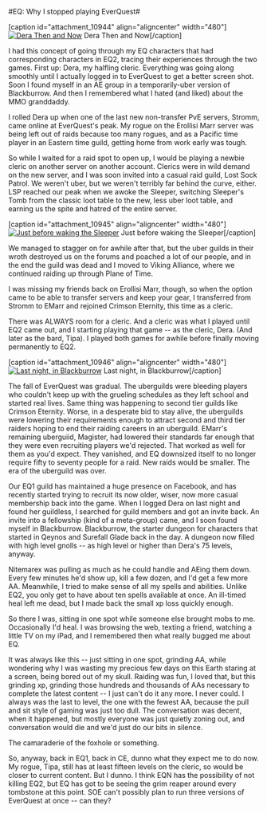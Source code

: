 #EQ: Why I stopped playing EverQuest#

[caption id="attachment\_10944" align="aligncenter" width="480"][![Dera Then and Now](http://westkarana.com/wp-content/uploads/2013/07/dera.png)](http://westkarana.com/wp-content/uploads/2013/07/dera.png) Dera Then and Now[/caption]

I had this concept of going through my EQ characters that had corresponding characters in EQ2, tracing their experiences through the two games. First up: Dera, my halfling cleric. Everything was going along smoothly until I actually logged in to EverQuest to get a better screen shot. Soon I found myself in an AE group in a temporarily-uber version of Blackburrow. And then I remembered what I hated (and liked) about the MMO granddaddy.

I rolled Dera up when one of the last new non-transfer PvE servers, Stromm, came online at EverQuest's peak. My rogue on the Erollisi Marr server was being left out of raids because too many rogues, and as a Pacific time player in an Eastern time guild, getting home from work early was tough.

So while I waited for a raid spot to open up, I would be playing a newbie cleric on another server on another account. Clerics were in wild demand on the new server, and I was soon invited into a casual raid guild, Lost Sock Patrol. We weren't uber, but we weren't terribly far behind the curve, either. LSP reached our peak when we awoke the Sleeper, switching Sleeper's Tomb from the classic loot table to the new, less uber loot table, and earning us the spite and hatred of the entire server.

[caption id="attachment\_10945" align="aligncenter" width="480"][![Just before waking the Sleeper](http://westkarana.com/wp-content/uploads/2013/07/08d8b230f806d06787f2792f3dd459db-480x384.jpg)](http://westkarana.com/wp-content/uploads/2013/07/08d8b230f806d06787f2792f3dd459db.jpg) Just before waking the Sleeper[/caption]

We managed to stagger on for awhile after that, but the uber guilds in their wroth destroyed us on the forums and poached a lot of our people, and in the end the guild was dead and I moved to Viking Alliance, where we continued raiding up through Plane of Time.

I was missing my friends back on Erollisi Marr, though, so when the option came to be able to transfer servers and keep your gear, I transferred from Stromm to EMarr and rejoined Crimson Eternity, this time as a cleric.

There was ALWAYS room for a cleric. And a cleric was what I played until EQ2 came out, and I starting playing that game -- as the cleric, Dera. (And later as the bard, Tipa). I played both games for awhile before finally moving permanently to EQ2.

[caption id="attachment\_10946" align="aligncenter" width="480"][![Last night, in Blackburrow](http://westkarana.com/wp-content/uploads/2013/07/eqgame-2013-07-03-00-08-33-62-480x270.jpg)](http://westkarana.com/wp-content/uploads/2013/07/eqgame-2013-07-03-00-08-33-62.jpg) Last night, in Blackburrow[/caption]

The fall of EverQuest was gradual. The uberguilds were bleeding players who couldn't keep up with the grueling schedules as they left school and started real lives. Same thing was happening to second tier guilds like Crimson Eternity. Worse, in a desperate bid to stay alive, the uberguilds were lowering their requirements enough to attract second and third tier raiders hoping to end their raiding careers in an uberguild. EMarr's remaining uberguiid, Magister, had lowered their standards far enough that they were even recruiting players we'd rejected. That worked as well for them as you'd expect. They vanished, and EQ downsized itself to no longer require fifty to seventy people for a raid. New raids would be smaller. The era of the uberguild was over.

Our EQ1 guild has maintained a huge presence on Facebook, and has recently started trying to recruit its now older, wiser, now more casual membership back into the game. When I logged Dera on last night and found her guildless, I searched for guild members and got an invite back. An invite into a fellowship (kind of a meta-group) came, and I soon found myself in Blackburrow. Blackburrow, the starter dungeon for characters that started in Qeynos and Surefall Glade back in the day. A dungeon now filled with high level gnolls -- as high level or higher than Dera's 75 levels, anyway.

Nitemarex was pulling as much as he could handle and AEing them down. Every few minutes he'd show up, kill a few dozen, and I'd get a few more AA. Meanwhile, I tried to make sense of all my spells and abilities. Unlike EQ2, you only get to have about ten spells available at once. An ill-timed heal left me dead, but I made back the small xp loss quickly enough.

So there I was, sitting in one spot while someone else brought mobs to me. Occasionally I'd heal. I was browsing the web, texting a friend, watching a little TV on my iPad, and I remembered then what really bugged me about EQ.

It was always like this -- just sitting in one spot, grinding AA, while wondering why I was wasting my precious few days on this Earth staring at a screen, being bored out of my skull. Raiding was fun, I loved that, but this grinding xp, grinding those hundreds and thousands of AAs necessary to complete the latest content -- I just can't do it any more. I never could. I always was the last to level, the one with the fewest AA, because the pull and sit style of gaming was just too dull. The conversation was decent, when it happened, but mostly everyone was just quietly zoning out, and conversation would die and we'd just do our bits in silence.

The camaraderie of the foxhole or something.

So, anyway, back in EQ1, back in CE, dunno what they expect me to do now. My rogue, Tipa, still has at least fifteen levels on the cleric, so would be closer to current content. But I dunno. I think EQN has the possibility of not killing EQ2, but EQ has got to be seeing the grim reaper around every tombstone at this point. SOE can't possibly plan to run three versions of EverQuest at once -- can they?
